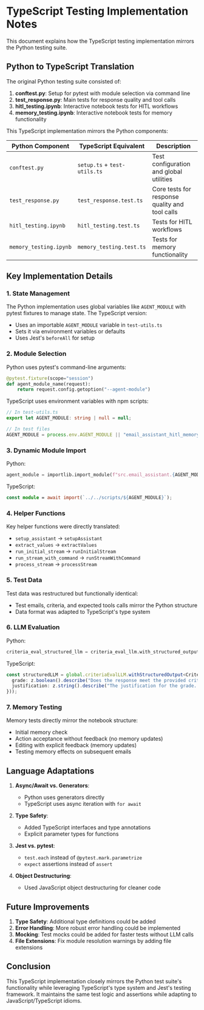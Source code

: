# TypeScript Testing Implementation Notes

This document explains how the TypeScript testing implementation mirrors the Python testing suite.

## Python to TypeScript Translation

The original Python testing suite consisted of:

1. **conftest.py**: Setup for pytest with module selection via command line
2. **test_response.py**: Main tests for response quality and tool calls
3. **hitl_testing.ipynb**: Interactive notebook tests for HITL workflows
4. **memory_testing.ipynb**: Interactive notebook tests for memory functionality

This TypeScript implementation mirrors the Python components:

| Python Component | TypeScript Equivalent | Description |
|------------------|----------------------|-------------|
| `conftest.py` | `setup.ts` + `test-utils.ts` | Test configuration and global utilities |
| `test_response.py` | `test_response.test.ts` | Core tests for response quality and tool calls |
| `hitl_testing.ipynb` | `hitl_testing.test.ts` | Tests for HITL workflows |
| `memory_testing.ipynb` | `memory_testing.test.ts` | Tests for memory functionality |

## Key Implementation Details

### 1. State Management

The Python implementation uses global variables like `AGENT_MODULE` with pytest fixtures to manage state. The TypeScript version:

- Uses an importable `AGENT_MODULE` variable in `test-utils.ts`
- Sets it via environment variables or defaults
- Uses Jest's `beforeAll` for setup

### 2. Module Selection

Python uses pytest's command-line arguments:
```python
@pytest.fixture(scope="session")
def agent_module_name(request):
    return request.config.getoption("--agent-module")
```

TypeScript uses environment variables with npm scripts:
```typescript
// In test-utils.ts
export let AGENT_MODULE: string | null = null;

// In test files
AGENT_MODULE = process.env.AGENT_MODULE || "email_assistant_hitl_memory";
```

### 3. Dynamic Module Import

Python:
```python
agent_module = importlib.import_module(f"src.email_assistant.{AGENT_MODULE}")
```

TypeScript:
```typescript
const module = await import(`../../scripts/${AGENT_MODULE}`);
```

### 4. Helper Functions

Key helper functions were directly translated:

- `setup_assistant` → `setupAssistant`
- `extract_values` → `extractValues` 
- `run_initial_stream` → `runInitialStream`
- `run_stream_with_command` → `runStreamWithCommand`
- `process_stream` → `processStream`

### 5. Test Data

Test data was restructured but functionally identical:

- Test emails, criteria, and expected tools calls mirror the Python structure
- Data format was adapted to TypeScript's type system

### 6. LLM Evaluation

Python:
```python
criteria_eval_structured_llm = criteria_eval_llm.with_structured_output(CriteriaGrade)
```

TypeScript:
```typescript
const structuredLLM = global.criteriaEvalLLM.withStructuredOutput<CriteriaGrade>(z.object({
  grade: z.boolean().describe("Does the response meet the provided criteria?"),
  justification: z.string().describe("The justification for the grade...")
}));
```

### 7. Memory Testing

Memory tests directly mirror the notebook structure:
- Initial memory check
- Action acceptance without feedback (no memory updates)
- Editing with explicit feedback (memory updates)
- Testing memory effects on subsequent emails

## Language Adaptations

1. **Async/Await vs. Generators**:
   - Python uses generators directly
   - TypeScript uses async iteration with `for await`

2. **Type Safety**:
   - Added TypeScript interfaces and type annotations
   - Explicit parameter types for functions

3. **Jest vs. pytest**:
   - `test.each` instead of `@pytest.mark.parametrize`
   - `expect` assertions instead of `assert`

4. **Object Destructuring**:
   - Used JavaScript object destructuring for cleaner code

## Future Improvements

1. **Type Safety**: Additional type definitions could be added
2. **Error Handling**: More robust error handling could be implemented
3. **Mocking**: Test mocks could be added for faster tests without LLM calls
4. **File Extensions**: Fix module resolution warnings by adding file extensions

## Conclusion

This TypeScript implementation closely mirrors the Python test suite's functionality while leveraging TypeScript's type system and Jest's testing framework. It maintains the same test logic and assertions while adapting to JavaScript/TypeScript idioms. 